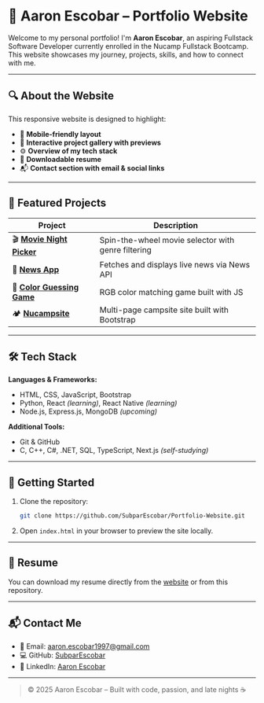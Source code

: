 # 🎯 Aaron Escobar – Portfolio Website

Welcome to my personal portfolio! I'm **Aaron Escobar**, an aspiring Fullstack Software Developer currently enrolled in the Nucamp Fullstack Bootcamp. This website showcases my journey, projects, skills, and how to connect with me.

---

## 🔍 About the Website

This responsive website is designed to highlight:

- 📱 **Mobile-friendly layout**
- 🧩 **Interactive project gallery with previews**
- ⚙️ **Overview of my tech stack**
- 📄 **Downloadable resume**
- 📬 **Contact section with email & social links**

---

## 🚀 Featured Projects

| Project | Description |
|--------|-------------|
| 🎬 [**Movie Night Picker**](https://github.com/SubparEscobar/movie-night-picker) | Spin-the-wheel movie selector with genre filtering |
| 📰 [**News App**](https://github.com/SubparEscobar/news-app) | Fetches and displays live news via News API |
| 🎨 [**Color Guessing Game**](https://github.com/SubparEscobar/color-guessing-game) | RGB color matching game built with JS |
| 🏕️ [**Nucampsite**](https://github.com/SubparEscobar/nucampsite) | Multi-page campsite site built with Bootstrap |

---

## 🛠 Tech Stack

**Languages & Frameworks:**
- HTML, CSS, JavaScript, Bootstrap
- Python, React *(learning)*, React Native *(learning)*
- Node.js, Express.js, MongoDB *(upcoming)*

**Additional Tools:**
- Git & GitHub
- C, C++, C#, .NET, SQL, TypeScript, Next.js *(self-studying)*

---

## 🧪 Getting Started

1. Clone the repository:
   ```bash
   git clone https://github.com/SubparEscobar/Portfolio-Website.git
   ```
2. Open `index.html` in your browser to preview the site locally.

---

## 📄 Resume

You can download my resume directly from the [website](https://your-live-site-url.com) or from this repository.

---

## 📬 Contact Me

- 📧 Email: [aaron.escobar1997@gmail.com](mailto:aaron.escobar1997@gmail.com)
- 💻 GitHub: [SubparEscobar](https://github.com/SubparEscobar)
- 🔗 LinkedIn: [Aaron Escobar](https://linkedin.com/in/aaron-escobar-851b1b188)

---

> © 2025 Aaron Escobar – Built with code, passion, and late nights ☕
